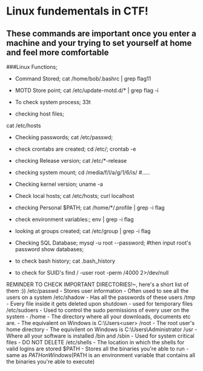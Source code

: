 # Linux fundementals in CTF!
## These commands are important once you enter a machine and your trying to set yourself at home and feel more comfortable   

###Linux Functions;

* Command Stored;
cat /home/bob/.bashrc | grep flag11


*  MOTD Store point;
cat /etc/update-motd.d/* | grep flag -i


*  To check system process;
33t

*  checking host files;

cat /etc/hosts

*  Checking passwords;
cat /etc/passwd;

*  check crontabs are created;
cd /etc/;
crontab -e


*  checking Release version;
cat /etc/*-release


*  checking system mount;
cd /media/f/l/a/g/1/6/is/ #.....


*  Checking kernel version;
uname -a


*   Check local hosts;
cat /etc/hosts;
curl localhost


*   checking Personal $PATH;
cat /home/*/.profile | grep -i flag


*   check environment variables:;
env | grep -i flag

  
*   looking at groups created;
cat /etc/group | grep -i flag


*   Checking SQL Database;
mysql -u root --password; #then input root's password
show databases;


* to check bash history;
cat .bash_history


* to check for SUID's
find / -user root -perm /4000 2>/dev/null


REMINDER TO CHECK IMPORTANT DIRECTORIES!~, here's a short list of them :))
/etc/passwd - Stores user information - Often used to see all the users on a system
/etc/shadow - Has all the passwords of these users
/tmp - Every file inside it gets deleted upon shutdown - used for temporary files
/etc/sudoers - Used to control the sudo permissions of every user on the system -
/home - The directory where all your downloads, documents etc are. - The equivalent on Windows is C:\Users\<user>
/root - The root user's home directory - The equivilent on Windows is C:\Users\Administrator
/usr - Where all your software is installed
/bin and /sbin - Used for system critical files - DO NOT DELETE
/etc/shells - The location in which the shells for valid logins are stored
$PATH - Stores all the binaries you're able to run - same as $PATH on Windows ($PATH is an environment variable that contains all the binaries you're able to execute)
